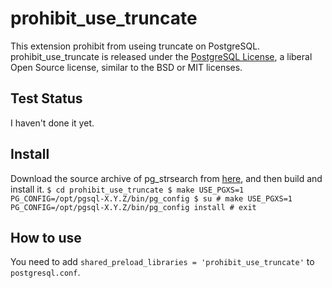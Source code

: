 # prohibit_use_truncate
This extension prohibit from useing truncate on PostgreSQL.
prohibit_use_truncate is released under the [PostgreSQL License](https://opensource.org/licenses/postgresql), a liberal Open Source license, similar to the BSD or MIT licenses.

## Test Status
I haven't done it yet.

## Install
Download the source archive of pg_strsearch from [here](https://github.com/shinyaaa/prohibit_use_truncate), and then build and install it.
    ```
    $ cd prohibit_use_truncate
    $ make USE_PGXS=1 PG_CONFIG=/opt/pgsql-X.Y.Z/bin/pg_config
    $ su
    # make USE_PGXS=1 PG_CONFIG=/opt/pgsql-X.Y.Z/bin/pg_config install
    # exit
    ```
## How to use
You need to add `shared_preload_libraries = 'prohibit_use_truncate'` to `postgresql.conf`.
